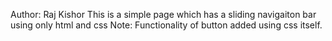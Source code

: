 Author: Raj Kishor
This is a simple page which has a sliding navigaiton bar using only html and css 
Note: Functionality of button added using css itself.